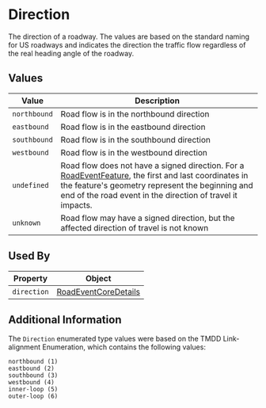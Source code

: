 # Direction 
The direction of a roadway. The values are based on the standard naming for US roadways and indicates the direction the traffic flow regardless of the real heading angle of the roadway.

## Values
Value | Description
--- | ---
`northbound`| Road flow is in the northbound direction
`eastbound` | Road flow is in the eastbound direction
`southbound` | Road flow is in the southbound direction
`westbound` | Road flow is in the westbound direction
`undefined` | Road flow does not have a signed direction. For a [RoadEventFeature](/spec-content/objects/RoadEventFeature.md), the first and last coordinates in the feature's geometry represent the beginning and end of the road event in the direction of travel it impacts.
`unknown` | 	Road flow may have a signed direction, but the affected direction of travel is not known

## Used By
Property | Object
--- | ---
`direction` | [RoadEventCoreDetails](/spec-content/objects/RoadEventCoreDetails.md)

## Additional Information
The `Direction` enumerated type values were based on the TMDD Link-alignment Enumeration, which contains the following values:

```
northbound (1)
eastbound (2)
southbound (3)
westbound (4)
inner-loop (5)
outer-loop (6)
```
